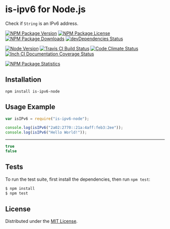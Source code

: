 # is-ipv6 for Node.js

Check if `String` is an IPv6 address.

[![NPM Package Version][npm-package-version-badge]][npm-package-url]
[![NPM Package License][npm-package-license-badge]][npm-package-license-url]
[![NPM Package Downloads][npm-package-downloads-badge]][npm-package-url]
[![devDependencies Status][devDependencies-status-badge]][devDependencies-status-page-url]

[![Node Version][node-version-badge]][node-downloads-page-url]
[![Travis CI Build Status][travis-ci-build-status-badge]][travis-ci-build-status-page-url]
[![Code Climate Status][code-climate-status-badge]][code-climate-status-page-url]
[![Inch CI Documentation Coverage Status][inch-ci-documentation-coverage-status-badge]][inch-ci-documentation-coverage-status-page-url]

[![NPM Package Statistics][npm-package-statistics-badge]][npm-package-url]

## Installation

`npm install is-ipv6-node`

## Usage Example

```javascript
var isIPv6 = require("is-ipv6-node");

console.log(isIPv6("2a02:2770::21a:4aff:feb3:2ee"));
console.log(isIPv6("Hello World!"));
```

***

```javascript
true
false
```

## Tests

To run the test suite, first install the dependencies, then run `npm test`:

```bash
$ npm install
$ npm test
```

## License

Distributed under the [MIT License](LICENSE).

[npm-package-url]: https://npmjs.org/package/is-ipv6-node

[npm-package-version-badge]: https://img.shields.io/npm/v/is-ipv6-node.svg?style=flat-square

[npm-package-license-badge]: https://img.shields.io/npm/l/is-ipv6-node.svg?style=flat-square
[npm-package-license-url]: http://opensource.org/licenses/MIT

[npm-package-downloads-badge]: https://img.shields.io/npm/dm/is-ipv6-node.svg?style=flat-square

[devDependencies-status-badge]: https://david-dm.org/AnatoliyGatt/is-ipv6-node/dev-status.svg?style=flat-square
[devDependencies-status-page-url]: https://david-dm.org/AnatoliyGatt/is-ipv6-node#info=devDependencies

[node-version-badge]: https://img.shields.io/node/v/is-ipv6-node.svg?style=flat-square
[node-downloads-page-url]: https://nodejs.org/download/

[travis-ci-build-status-badge]: https://img.shields.io/travis/AnatoliyGatt/is-ipv6-node.svg?style=flat-square
[travis-ci-build-status-page-url]: https://travis-ci.org/AnatoliyGatt/is-ipv6-node

[code-climate-status-badge]: https://img.shields.io/codeclimate/github/AnatoliyGatt/is-ipv6-node.svg?style=flat-square
[code-climate-status-page-url]: https://codeclimate.com/github/AnatoliyGatt/is-ipv6-node

[inch-ci-documentation-coverage-status-badge]: https://inch-ci.org/github/AnatoliyGatt/is-ipv6-node.svg?style=flat-square
[inch-ci-documentation-coverage-status-page-url]: https://inch-ci.org/github/AnatoliyGatt/is-ipv6-node

[npm-package-statistics-badge]: https://nodei.co/npm/is-ipv6-node.png?downloads=true&downloadRank=true&stars=true